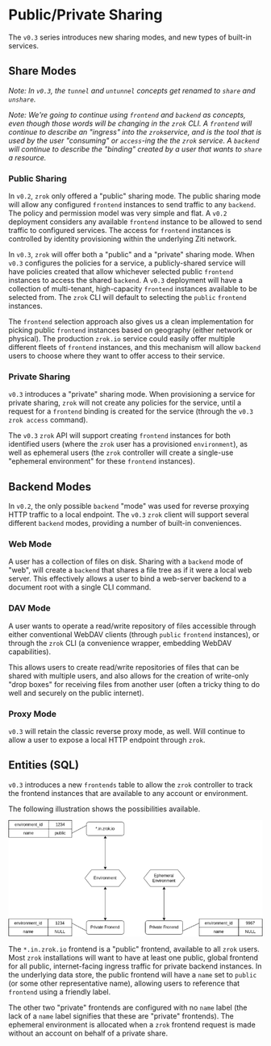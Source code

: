 # Public/Private Sharing

The `v0.3` series introduces new sharing modes, and new types of built-in services.

## Share Modes

_Note: In `v0.3`, the `tunnel` and `untunnel` concepts get renamed to `share` and `unshare`._

_Note: We're going to continue using `frontend` and `backend` as concepts, even though those words will be changing in the `zrok` CLI. A `frontend` will continue to describe an "ingress" into the `zrok`service, and is the tool that is used by the user "consuming" or `access`-ing the the `zrok` service. A `backend` will continue to describe the "binding" created by a user that wants to `share` a resource._

### Public Sharing

In `v0.2`, `zrok` only offered a "public" sharing mode. The public sharing mode will allow any configured `frontend` instances to send traffic to any `backend`. The policy and permission model was very simple and flat. A `v0.2` deployment considers any available `frontend` instance to be allowed to send traffic to configured services. The access for `frontend` instances is controlled by identity provisioning within the underlying Ziti network.

In `v0.3`, `zrok` will offer both a "public" and a "private" sharing mode. When `v0.3` configures the policies for a service, a publicly-shared service will have policies created that allow whichever selected public `frontend` instances to access the shared `backend`. A `v0.3` deployment will have a collection of multi-tenant, high-capacity `frontend` instances available to be selected from. The `zrok` CLI will default to selecting the `public` `frontend` instances.

The `frontend` selection approach also gives us a clean implementation for picking public `frontend` instances based on geography (either network or physical). The production `zrok.io` service could easily offer multiple different fleets of `frontend` instances, and this mechanism will allow `backend` users to choose where they want to offer access to their service.

### Private Sharing

`v0.3` introduces a "private" sharing mode. When provisioning a service for private sharing, `zrok` will not create any policies for the service, until a request for a `frontend` binding is created for the service (through the `v0.3` `zrok access` command).

The `v0.3` `zrok` API will support creating `frontend` instances for both identified users (where the `zrok` user has a provisioned `environment`), as well as ephemeral users (the `zrok` controller will create a single-use "ephemeral environment" for these `frontend` instances).

## Backend Modes

In `v0.2`, the only possible `backend` "mode" was used for reverse proxying HTTP traffic to a local endpoint. The `v0.3` `zrok` client will support several different `backend` modes, providing a number of built-in conveniences.

### Web Mode

A user has a collection of files on disk. Sharing with a `backend` mode of "web", will create a `backend` that shares a file tree as if it were a local web server. This effectively allows a user to bind a web-server backend to a document root with a single CLI command.

### DAV Mode

A user wants to operate a read/write repository of files accessible through either conventional WebDAV clients (through `public` `frontend` instances), or through the `zrok` CLI (a convenience wrapper, embedding WebDAV capabilities).

This allows users to create read/write repositories of files that can be shared with multiple users, and also allows for the creation of write-only "drop boxes" for receiving files from another user (often a tricky thing to do well and securely on the public internet).

### Proxy Mode

`v0.3` will retain the classic reverse proxy mode, as well. Will continue to allow a user to expose a local HTTP endpoint through `zrok`.

## Entities (SQL)

`v0.3` introduces a new `frontends` table to allow the `zrok` controller to track the frontend instances that are available to any account or environment.

The following illustration shows the possibilities available.

![Frontend Selection](../images/zrok_frontends_v0.3.png)

The `*.in.zrok.io` frontend is a "public" frontend, available to all `zrok` users. Most `zrok` installations will want to have at least one public, global frontend for all public, internet-facing ingress traffic for private backend instances. In the underlying data store, the public frontend will have a `name` set to `public` (or some other representative name), allowing users to reference that `frontend` using a friendly label.

The other two "private" frontends are configured with no `name` label (the lack of a `name` label signifies that these are "private" frontends). The ephemeral environment is allocated when a `zrok` frontend request is made without an account on behalf of a private share.
